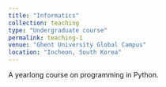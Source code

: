 ```yaml
---
title: "Informatics"
collection: teaching
type: "Undergraduate course"
permalink: teaching-1
venue: "Ghent University Global Campus"
location: "Incheon, South Korea"
---
```


A yearlong course on programming in Python.

